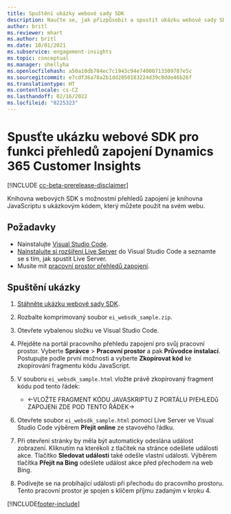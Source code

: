 ```yaml
---
title: Spuštění ukázky webové sady SDK
description: Naučte se, jak přizpůsobit a spustit ukázku webové sady SDK.
author: britl
ms.reviewer: mhart
ms.author: britl
ms.date: 10/01/2021
ms.subservice: engagement-insights
ms.topic: conceptual
ms.manager: shellyha
ms.openlocfilehash: a50a10db784ec7c1943c94e74000713309787e5c
ms.sourcegitcommit: e7cdf36a78a2b1dd2850183224d39c8dde46b26f
ms.translationtype: HT
ms.contentlocale: cs-CZ
ms.lasthandoff: 02/16/2022
ms.locfileid: "8225323"
---
```

# <a name="run-the-web-sdk-sample-for-dynamics-365-customer-insights-engagement-insights-capability"></a>Spusťte ukázku webové SDK pro funkci přehledů zapojení Dynamics 365 Customer Insights

[!INCLUDE [cc-beta-prerelease-disclaimer](includes/cc-beta-prerelease-disclaimer.md)]

Knihovna webových SDK s možnostmi přehledů zapojení je knihovna JavaScriptu s ukázkovým kódem, který můžete použít na svém webu.

## <a name="prerequisites"></a>Požadavky

- Nainstalujte [Visual Studio Code](https://code.visualstudio.com/).
- [Nainstalujte si rozšíření Live Server](https://marketplace.visualstudio.com/items?itemName=ritwickdey.LiveServer) do Visual Studio Code a seznamte se s tím, jak spustit Live Server.
- Musíte mít [pracovní prostor přehledů zapojení](create-workspace.md).

## <a name="run-sample"></a>Spuštění ukázky

1. [Stáhněte ukázku webové sady SDK](https://download.pi.dynamics.com/sdk/EngagementInsightsSamples/ei_websdk_sample.zip).

1. Rozbalte komprimovaný soubor `ei_websdk_sample.zip`.

1. Otevřete vybalenou složku ve Visual Studio Code.

1. Přejděte na portál pracovního přehledu zapojení pro svůj pracovní prostor. Vyberte **Správce** > **Pracovní prostor** a pak **Průvodce instalací**. Postupujte podle první možnosti a vyberte **Zkopírovat kód** ke zkopírování fragmentu kódu JavaScript.

1. V souboru `ei_websdk_sample.html` vložte právě zkopírovaný fragment kódu pod tento řádek:

   - <-VLOŽTE FRAGMENT KÓDU JAVASKRIPTU Z PORTÁLU PřEHLEDů ZAPOJENí ZDE POD TENTO ŘÁDEK->

1. Otevřete soubor `ei_websdk_sample.html` pomocí Live Server ve Visual Studio Code výběrem **Přejít online** ze stavového řádku.

1. Při otevření stránky by měla být automaticky odeslána událost zobrazení. Kliknutím na kterékoli z tlačítek na stránce odešlete události akce. Tlačítko **Sledovat události** také odešle vlastní události. Výběrem tlačítka **Přejít na Bing** odešlete událost akce před přechodem na web Bing.

1. Podívejte se na probíhající události při přechodu do pracovního prostoru. Tento pracovní prostor je spojen s klíčem příjmu zadaným v kroku 4.


[!INCLUDE[footer-include](../includes/footer-banner.md)]
